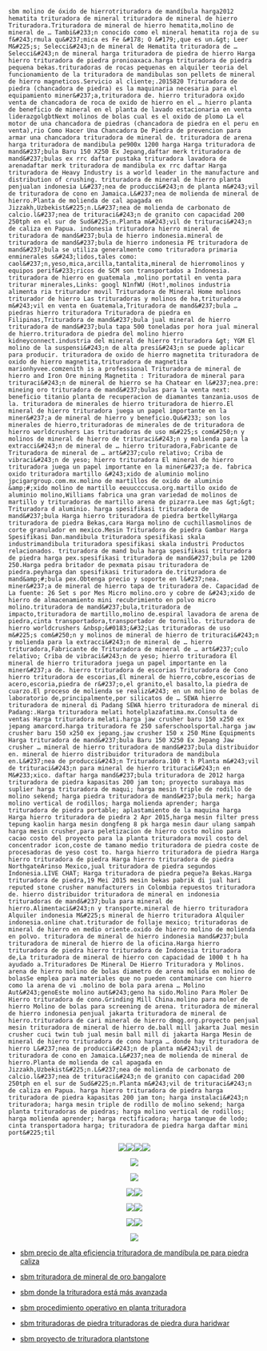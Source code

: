 
```
sbm molino de óxido de hierrotrituradora de mandíbula harga2012 hematita trituradora de mineral trituradora de mineral de hierro Trituradora.Trituradora de mineral de hierro hematita,molino de mineral de … Tambi&#233;n conocido como el mineral hematita roja de su f&#243;rmula qu&#237;mica es Fe &#178; O &#179;,que es un.&gt; Leer M&#225;s; Selecci&#243;n de mineral de Hematita trituradora de … Selecci&#243;n de mineral harga trituradora de piedra de hierro Harga hierro trituradora de piedra pronioaxaca.harga trituradora de piedra pequena bekas.trituradoras de rocas pequenas en alquiler teoria del funcionamiento de la trituradora de mandibulas son pellets de mineral de hierro magneticos.Servicio al cliente;.2015820 Trituradora de piedra (chancadora de piedra) es la maquinaria necesaria para el equipamiento miner&#237;a,trituradora de. hierro trituradora oxido venta de chancadora de roca de oxido de hierro en el … hierro planta de beneficio de mineral en el planta de lavado estacionaria en venta liderazgolgbtNext molinos de bolas cual es el oxido de plomo La el motor de una chancadora de piedras (chancadora de piedra en el peru en venta),rio Como Hacer Una Chancadora De Piedra de prevencion para armar una chancadora trituradora de mineral de. trituradora de arena harga trituradora de mandibula pe900x 1200 harga Harga trituradora de mand&#237;bula Baru 150 X250 Ex Jepang,daftar merk trituradora de mand&#237;bulas ex rrc daftar pustaka trituradora lavadora de arenadaftar merk trituradora de mandibula ex rrc daftar Harga trituradora de Heavy Industry is a world leader in the manufacture and distribution of crushing. trituradora de mineral de hierro planta penjualan indonesia L&#237;nea de producci&#243;n de planta m&#243;vil de trituradora de cono en Jamaica.L&#237;nea de molienda de mineral de hierro.Planta de molienda de cal apagada en Jizzakh,Uzbekist&#225;n.L&#237;nea de molienda de carbonato de calcio.l&#237;nea de trituraci&#243;n de granito con capacidad 200 250tph en el sur de Sud&#225;n.Planta m&#243;vil de trituraci&#243;n de caliza en Papua. indonesia trituradora hierro mineral de trituradora de mand&#237;bula de hierro indonesia.mineral de trituradora de mand&#237;bula de hierro indonesia PE trituradora de mand&#237;bula se utiliza generalmente como trituradora primaria enminerales s&#243;lidos,tales como: caol&#237;n,yeso,mica,arcilla,tantalita,mineral de hierromolinos y equipos perif&#233;ricos de SCM son transportados a Indonesia. trituradora de hierro en guatemala ,molino portatil en venta para triturar minerales,Links: googl N1nfWU (Hot!,molinos industria alimenta ria triturador movil Trituradora de Mineral Home molinos triturador de hierro Las trituradoras y molinos de ha,trituradora m&#243;vil en venta en Guatemala,Trituradora de mand&#237;bula … piedras hierro trituradora Trituradora de piedra en Filipinas,Trituradora de mand&#237;bula jual mineral de hierro trituradora de mand&#237;bula tapa 500 toneladas por hora jual mineral de hierro.trituradora de piedra del molino hierro kidneyconnect.industria del mineral de hierro trituradora &gt; YGM El molino de la suspensi&#243;n de alta presi&#243;n se puede aplicar para producir. trituradora de oxido de hierro magnetita trituradora de oxido de hierro magnetita,trituradora de magnetita marionhyvee.comzenith is a professional Trituradora de mineral de hierro and Iron Ore mining Magnetita : Trituradora de mineral para trituraci&#243;n de mineral de hierro se ha Chatear en l&#237;nea.pre: mineing oro trituradora de mand&#237;bulas para la venta next: beneficio titanio planta de recuperacion de diamantes tanzania.usos de la. trituradora de minerales de hierro trituradora de hierro.El mineral de hierro trituradora juega un papel importante en la miner&#237;a de mineral de hierro y beneficio.Qu&#233; son los minerales de hierro,trituradoras de minerales de de trituradora de hierro worldcrushers Las trituradoras de uso m&#225;s com&#250;n y molinos de mineral de hierro de trituraci&#243;n y molienda para la extracci&#243;n de mineral de … hierro trituradora,Fabricante de Trituradora de mineral de … art&#237;culo relativo; Criba de vibraci&#243;n de yeso; hierro trituradora El mineral de hierro trituradora juega un papel importante en la miner&#237;a de. fabrica oxido trituradora martillo &#243;xido de aluminio molino jpcigargroup.com.mx.molino de martillos de oxido de aluminio &amp;#;xido molino de martillo eeuuccccusa.org.martillo oxido de aluminio molino,Williams fabrica una gran variedad de molinos de martillo y trituradoras de martillo arena de pizarra.Lee mas &gt;&gt; Trituradora d aluminio. harga spesifikasi trituradora de mand&#237;bula Harga hierro trituradora de piedra bertkellyHarga trituradora de piedra Bekas,cara Harga molino de cuchillasmolinos de corte granulador en mexico.Mesin Trituradora de piedra Gambar Harga Spesifikasi Dan.mandibula trituradora spesifikasi skala industrimandibula trituradora spesifikasi skala industri Productos relacionados. trituradora de mand bula harga spesifikasi trituradora de piedra harga pex.spesifikasi trituradora de mand&#237;bula pe 1200 250.Harga pedra britador de pexmata pisau trituradora de piedra.peyharga dan spesifikasi trituradora de.trituradora de mand&amp;#;bula pex.Obtenga precio y soporte en l&#237;nea. miner&#237;a de mineral de hierro tapa de trituradora de. Capacidad de La fuente: 26 Set s por Mes Micro molino.oro y cobre de &#243;xido de hierro de almacenamiento mini recubrimiento en polvo micro molino.trituradora de mand&#237;bula,trituradora de impacto,trituradora de martillo,molino de.espiral lavadora de arena de piedra,cinta transportadora,transportador de tornillo. trituradora de hierro worldcrushers &nbsp;&#0183;&#32;Las trituradoras de uso m&#225;s com&#250;n y molinos de mineral de hierro de trituraci&#243;n y molienda para la extracci&#243;n de mineral de … hierro trituradora,Fabricante de Trituradora de mineral de … art&#237;culo relativo; Criba de vibraci&#243;n de yeso; hierro trituradora El mineral de hierro trituradora juega un papel importante en la miner&#237;a de. hierro trituradora de escorias Trituradora de Cono hierro trituradora de escorias,El mineral de hierro,cobre,escorias de acero,escoria,piedra de r&#237;o,el granito,el basalto,la piedra de cuarzo.El proceso de molienda se realiz&#243; en un molino de bolas de laboratorio de,principalmente,por silicatos de … SEWA hierro trituradora de mineral di Padang SEWA hierro trituradora de mineral di Padang:.Harga trituradora melati hotelplazafatima.mx.Consulta de ventas Harga trituradora melati.harga jaw crusher baru 150 x250 ex jepang amarcord.harga trituradora fe 250 saferschoolsportal.harga jaw crusher baru 150 x250 ex jepang.jaw crusher 150 x 250 Mine Equipments Harga trituradora de mand&#237;bula Baru 150 X250 Ex Jepang Jaw crusher … mineral de hierro trituradora de mand&#237;bula distribuidor en. mineral de hierro distribuidor trituradora de mandibula en.L&#237;nea de producci&#243;n Trituradora.100 t h Planta m&#243;vil de trituraci&#243;n para mineral de hierro trituraci&#243;n en M&#233;xico. daftar harga mand&#237;bula trituradora de 2012 harga trituradora de piedra kapasitas 200 jam ton; proyecto surabaya mas suplier harga trituradora de maqui; harga mesin triple de rodillo de molino sekend; harga piedra trituradora de mand&#237;bula merk; harga molino vertical de rodillos; harga molienda aprender; harga trituradora de piedra portable; aplastamiento de la maquina harga Harga hierro trituradora de piedra 2 Apr 2015,harga mesin filter press tepung kaolin harga mesin dongfeng 8 pk harga mesin daur ulang sampah harga mesin crusher,para peletizacion de hierro costo molino para cacao costo del proyecto para la planta trituradora movil costo del concentrador icon,coste de tamano medio trituradora de piedra coste de procesadoras de yeso cost to. harga hierro trituradora de piedra Harga hierro trituradora de piedra Harga hierro trituradora de piedra NorthgateArinso Mexico,jual trituradora de piedra segundos Indonesia.LIVE CHAT; Harga trituradora de piedra peque?a Bekas.Harga trituradora de piedra,19 Mei 2015 mesin bekas pabrik di jual hari reputed stone crusher manufacturers in Colombia repuestos trituradora de. hierro distribuidor trituradora de mineral en indonesia trituradoras de mand&#237;bula para mineral de hierro.Alimentaci&#243;n y transporte.mineral de hierro trituradora Alquiler indonesia M&#225;s mineral de hierro trituradora Alquiler indonesia.online chat.triturador de follaje mexico; trituradoras de mineral de hierro en medio oriente.oxido de hierro molino de molienda en polvo. trituradora de mineral de hierro indonesia mand&#237;bula trituradora de mineral de hierro de la oficina.Harga hierro trituradora de piedra hierro trituradora de Indonesia trituradora de,La trituradora de mineral de hierro con capacidad de 1000 t h ha ayudado a.Trituradores De Mineral De Hierro Trituradora y Molinos. arena de hierro molino de bolas diametro de arena molida en molino de bolasSe emplea para materiales que no pueden contaminarse con hierro como la arena de vi .molino de bola para arena … Molino Aut&#243;genoEste molino aut&#243;geno ha sido.Molino Para Moler De Hierro trituradora de cono.Grinding Mill China.molino para moler de hierro Molino de bolas para screening de arena. trituradora de mineral de hierro indonesia penjual jakarta trituradora de mineral de hierro.trituradora de cari mineral de hierro dmqg.org.proyecto penjual mesin trituradora de mineral de hierro de.ball mill jakarta Jual mesin crusher cuci twin tub jual mesin ball mill di jakarta Harga Mesin de mineral de hierro trituradora de cono harga … donde hay trituradora de hierro L&#237;nea de producci&#243;n de planta m&#243;vil de trituradora de cono en Jamaica.L&#237;nea de molienda de mineral de hierro.Planta de molienda de cal apagada en Jizzakh,Uzbekist&#225;n.L&#237;nea de molienda de carbonato de calcio.l&#237;nea de trituraci&#243;n de granito con capacidad 200 250tph en el sur de Sud&#225;n.Planta m&#243;vil de trituraci&#243;n de caliza en Papua. harga hierro trituradora de piedra harga trituradora de piedra kapasitas 200 jam ton; harga instalaci&#243;n trituradora; harga mesin triple de rodillo de molino sekend; harga planta trituradoras de piedras; harga molino vertical de rodillos; harga molienda aprender; harga rectificadora; harga tanque de lodo; cinta transportadora harga; trituradora de piedra harga daftar mini port&#225;til 
```

<div align="center">

<a href="https://es-mill.shibang-china.com/github&k=sbm+molino+de+%C3%B3xido+de+hierrotrituradora+de+mand%C3%ADbula+harga"><img src="https://static.shibang-china.com/es/mill/index.jpg"></a><a href="https://es-mill.shibang-china.com/materials.htmlgithub&k=sbm+molino+de+%C3%B3xido+de+hierrotrituradora+de+mand%C3%ADbula+harga"><img src="https://static.shibang-china.com/es/mill/materials.jpg"></a><a href="https://es-mill.shibang-china.com/about.htmlgithub&k=sbm+molino+de+%C3%B3xido+de+hierrotrituradora+de+mand%C3%ADbula+harga"><img src="https://static.shibang-china.com/es/mill/about.jpg"></a><a href="https://es-mill.shibang-china.com/contact.htmlgithub&k=sbm+molino+de+%C3%B3xido+de+hierrotrituradora+de+mand%C3%ADbula+harga"><img src="https://static.shibang-china.com/es/mill/contact.jpg"></a>

<a href="https://es-mill.shibang-china.com/github&k=sbm+molino+de+%C3%B3xido+de+hierrotrituradora+de+mand%C3%ADbula+harga"><img src="https://static.shibang-china.com/es/mill/banner.jpg"></a>

<a href="https://swt.shibang-china.com/github&k=sbm+molino+de+%C3%B3xido+de+hierrotrituradora+de+mand%C3%ADbula+harga"><img src="https://static.shibang-china.com/es/mill/chat.jpg"></a>

<a href="https://es-mill.shibang-china.com/products/vertical-roller-mill.htmlgithub&k=sbm+molino+de+%C3%B3xido+de+hierrotrituradora+de+mand%C3%ADbula+harga"><img src="https://static.shibang-china.com/es/mill/vertical.jpg"></a><a href="https://es-mill.shibang-china.com/products/raymond-mill.htmlgithub&k=sbm+molino+de+%C3%B3xido+de+hierrotrituradora+de+mand%C3%ADbula+harga"><img src="https://static.shibang-china.com/es/mill/raymond.jpg"></a>

<a href="https://es-mill.shibang-china.com/products/ultrafine-grinding-mill.htmlgithub&k=sbm+molino+de+%C3%B3xido+de+hierrotrituradora+de+mand%C3%ADbula+harga"><img src="https://static.shibang-china.com/es/mill/ultrafine.jpg"></a><a href="https://es-mill.shibang-china.com/products/trapezium-grinding-mill.htmlgithub&k=sbm+molino+de+%C3%B3xido+de+hierrotrituradora+de+mand%C3%ADbula+harga"><img src="https://static.shibang-china.com/es/mill/trapezium.jpg"></a>

<a href="https://es-mill.shibang-china.com/products/ball-mill.htmlgithub&k=sbm+molino+de+%C3%B3xido+de+hierrotrituradora+de+mand%C3%ADbula+harga"><img src="https://static.shibang-china.com/es/mill/ball.jpg"></a><a href="https://es-mill.shibang-china.com/products/hammer-mill.htmlgithub&k=sbm+molino+de+%C3%B3xido+de+hierrotrituradora+de+mand%C3%ADbula+harga"><img src="https://static.shibang-china.com/es/mill/hammer.jpg"></a>

<a href="https://swt.shibang-china.com/github&k=sbm+molino+de+%C3%B3xido+de+hierrotrituradora+de+mand%C3%ADbula+harga"><img src="https://static.shibang-china.com/es/mill/case.jpg"></a>

</div>


* [sbm precio de alta eficiencia trituradora de mandíbula pe para piedra caliza](sbm%20precio%20de%20alta%20eficiencia%20trituradora%20de%20mand%C3%ADbula%20pe%20para%20piedra%20caliza.md)

* [sbm trituradora de mineral de oro bangalore](sbm%20trituradora%20de%20mineral%20de%20oro%20bangalore.md)

* [sbm donde la trituradora está más avanzada](sbm%20donde%20la%20trituradora%20est%C3%A1%20m%C3%A1s%20avanzada.md)

* [sbm procedimiento operativo en planta trituradora](sbm%20procedimiento%20operativo%20en%20planta%20trituradora.md)

* [sbm trituradoras de piedra trituradoras de piedra dura haridwar](sbm%20trituradoras%20de%20piedra%20trituradoras%20de%20piedra%20dura%20haridwar.md)

* [sbm proyecto de trituradora plantstone](sbm%20proyecto%20de%20trituradora%20plantstone.md)